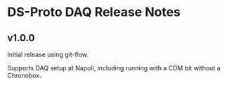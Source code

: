 # DS-Proto DAQ Release Notes

## v1.0.0

Initial release using git-flow.

Supports DAQ setup at Napoli, including running with a CDM bit without a Chronobox.